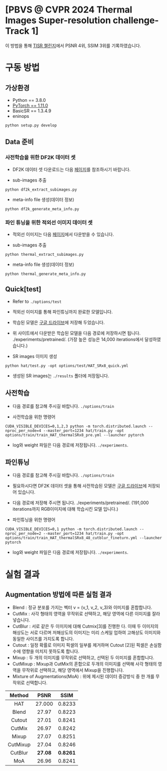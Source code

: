 # [PBVS @ CVPR 2024 Thermal Images Super-resolution challenge- Track 1]

이 방법을 통해 [TISR 챌린지](https://codalab.lisn.upsaclay.fr/competitions/17013#results)에서 PSNR 4위, SSIM 3위를 기록하였습니다. 
# 구동 방법
##     가상환경
- Python == 3.8.0
- [PyTorch == 1.11.0](https://pytorch.kr/get-started/previous-versions/)
- BasicSR == 1.3.4.9
- eninops

```
python setup.py develop
```
## Data 준비
### 사전학습을 위한 DF2K 데이터 셋 
- DF2K 데이터 셋 다운로드는 다음 [페이지](https://github.com/XPixelGroup/BasicSR/blob/master/docs/DatasetPreparation.md)를 참조하시기 바랍니다.

- sub-images 추출
```
python df2k_extract_subimages.py
```
- meta-info file 생성(데이터 정보)
```
python df2k_generate_meta_info.py
```

### 파인 튜닝을 위한 적외선 이미지 데이터 셋
- 적외선 이미지는 다음 [페이지](https://codalab.lisn.upsaclay.fr/competitions/17013#learn_the_details)에서 다운받을 수 있습니다.

- sub-images 추출
```
python thermal_extract_subimages.py
```
- meta-info file 생성(데이터 정보)
```
python thermal_generate_meta_info.py
```
## Quick[test]
- Refer to `./options/test`
- 적외선 이미지를 통해 파인튜닝까지 완료한 모델입니다.
- 학습된 모델은 [구글 드라이브](https://drive.google.com/drive/folders/1UFVLyONwlqJpWE6hEw7Kqqxw2GdBo43m?usp=sharing)에 저장해 두었습니다.
- 위 사이트에서 다운받은 학습된 모델을 다음 경로에 저장하시면 됩니다. ./experiments/pretrained/. (가장 높은 성능은 14,000 iterations에서 달성하였습니다.)

- SR images 이미지 생성
```
python hat/test.py -opt options/test/HAT_SRx8_quick.yml
```
- 생성된 SR images는 `./results` 폴더에 저장됩니다.

## 사전학습
- 다음 경로를 참고해 주시길 바랍니다. `./options/train`

- 사전학습을 위한 명령어
```
CUDA_VISIBLE_DEVICES=0,1,2,3 python -m torch.distributed.launch --nproc_per_node=4 --master_port=1234 hat/train.py -opt options/train/train_HAT_thermalSRx8_pre.yml --launcher pytorch
```
- log와 weight 파일은 다음 경로에 저장됩니다. `./experiments`.

## 파인튜닝
- 다음 경로를 참고해 주시길 바랍니다. `./options/train`
- 필요하시다면 DF2K 데이터 셋을 통해 사전학습된 모델은 [구글 드라이브](https://drive.google.com/drive/folders/1UFVLyONwlqJpWE6hEw7Kqqxw2GdBo43m?usp=sharing)에 저장되어 있습니다.
- 다음 경로에 저장해 주시면 됩니다. ./experiments/pretrained/. (191,000 iterations까지 RGB이미지에 대해 학습시킨 모델 입니다.)

- 파인튜닝을 위한 명령어
```
CUDA_VISIBLE_DEVICES=0,1 python -m torch.distributed.launch --nproc_per_node=2 --master_port=1234 hat/train.py -opt options/train/train_HAT_thermalSRx8_48_cutblur_fineturn.yml --launcher pytorch
```
- log와 weight 파일은 다음 경로에 저장됩니다. `./experiments`.

# 실험 결과 
## Augmentation 방법에 따른 실험 결과
- Blend : 정규 분포를 가지는 벡터 v = (v_1, v_2, v_3)와 이미지를 혼합합니다.
- CutMix : 사각 형태의 영역을 무작위로 선택하고, 해당 영역에 다른 이미지를 잘라 넣습니다.
- CutBlur : 서로 같은 두 이미지에 대해 Cutmix[3]를 진행한 다. 이때 두 이미지의 해상도는 서로 다르며 저해상도의 이미지는 미리 스케일 업하여 고해상도 이미지와 동일한 사이즈를 가지도록 합니다.
- Cutout : 일정 확률로 이미지 픽셀의 일부를 제거하며 Cutout [2]된 픽셀은 손실함수에 영향을 미치지 못하도록 합니다.
- Mixup : 두 개의 이미지를 무작위로 선택하고, 선택된 두 이미지를 혼합합니다.
- CutMixup : Mixup과 CutMix의 혼합으로 두개의 이미지를 선택해 사각 형태의 영역을 무작위로 선택하고, 해당 영역에서 Mixup을 진행합니다.
- Mixture of Augmentations(MoA) : 위에 제시된 데이터 증강방식 중 한 개를 무작위로 선택합니다.

|Method|PSNR|SSIM|
|:----:|:----:|:----:|
|HAT|27.000|0.8233|
|Blend|27.97|0.8223|
|Cutout|27.01|0.8241|
|CutMix|26.97|0.8242|
|Mixup|27.07|0.8251|
|CutMixup|27.04|0.8246|
|CutBlur|**27.08**|**0.8261**|
|MoA|26.96|0.8241|


